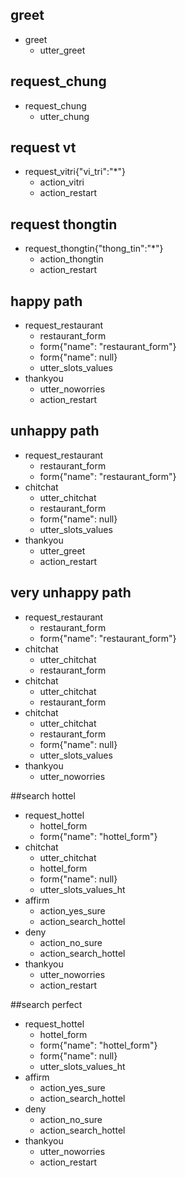 ## greet
* greet
   - utter_greet

## request_chung
* request_chung
   - utter_chung

## request vt
* request_vitri{"vi_tri":"*"}
    - action_vitri
	- action_restart

## request thongtin
* request_thongtin{"thong_tin":"*"}
	- action_thongtin
	- action_restart

## happy path
* request_restaurant
    - restaurant_form
    - form{"name": "restaurant_form"}
    - form{"name": null}
    - utter_slots_values
* thankyou
    - utter_noworries
    - action_restart

## unhappy path
* request_restaurant
    - restaurant_form
    - form{"name": "restaurant_form"}
* chitchat
    - utter_chitchat
    - restaurant_form
    - form{"name": null}
    - utter_slots_values
* thankyou
	- utter_greet
	- action_restart

## very unhappy path
* request_restaurant
    - restaurant_form
    - form{"name": "restaurant_form"}
* chitchat
    - utter_chitchat
    - restaurant_form
* chitchat
    - utter_chitchat
    - restaurant_form
* chitchat
    - utter_chitchat
    - restaurant_form
    - form{"name": null}
    - utter_slots_values
* thankyou
    - utter_noworries


##search hottel
* request_hottel
    - hottel_form
    - form{"name": "hottel_form"}
* chitchat
    - utter_chitchat
    - hottel_form
    - form{"name": null}    
    - utter_slots_values_ht
* affirm    
    - action_yes_sure
    - action_search_hottel
* deny 
    - action_no_sure
    - action_search_hottel    
* thankyou
    - utter_noworries
    - action_restart

##search perfect
* request_hottel
    - hottel_form
    - form{"name": "hottel_form"}
    - form{"name": null}    
    - utter_slots_values_ht
* affirm    
    - action_yes_sure
    - action_search_hottel
* deny 
    - action_no_sure
    - action_search_hottel    
* thankyou
    - utter_noworries
    - action_restart



   